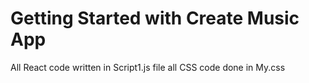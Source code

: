 # Getting Started with Create Music App
All React code written in Script1.js file
all CSS code done in My.css
